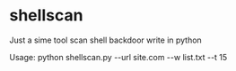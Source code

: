 # shellscan
Just a sime tool scan shell backdoor write in python

Usage: python shellscan.py --url site.com --w list.txt --t 15
